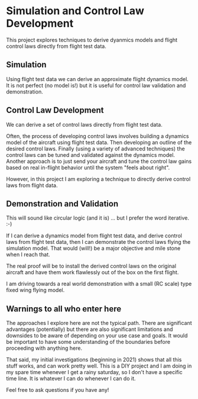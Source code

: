 # Simulation and Control Law Development

This project explores techniques to derive dyanmics models and flight control
laws directly from flight test data.

## Simulation

Using flight test data we can derive an approximate flight dynamics model. It is
not perfect (no model is!) but it is useful for control law validation and
demonstration.

## Control Law Development

We can derive a set of control laws directly from flight test data.

Often, the process of developing control laws involves building a dynamics model
of the aircraft using flight test data.  Then developing an outline of the
desired control laws. Finally (using a variety of advanced techniques) the
control laws can be tuned and validated against the dynamics model. Another
approach is to just send your aircraft and tune the control law gains based on
real in-flight behavior until the system "feels about right".

However, in this project I am exploring a technique to directly derive control
laws from flight data.

## Demonstration and Validation

This will sound like circular logic (and it is) ... but I prefer the word
iterative. :-)

If I can derive a dynamics model from flight test data, and derive control laws
from flight test data, then I can demonstrate the control laws flying the
simulation model.  That would (will!) be a major objective and mile stone when I
reach that.

The real proof will be to install the derived control laws on the original
aircraft and have them work flawlessly out of the box on the first flight.

I am driving towards a real world demonstration with a small (RC scale) type
fixed wing flying model.

## Warnings to all who enter here

The approaches I explore here are not the typical path.  There are significant
advantages (potentially) but there are also significant limitations and
downsides to be aware of depending on your use case and goals.  It would be
important to have some understanding of the boundaries before proceeding with
anything here.

That said, my initial investigations (beginning in 2021) shows that all this
stuff works, and can work pretty well.  This is a DIY project and I am doing in
my spare time whenever I get a rainy saturday, so I don't have a specific time
line.  It is whatever I can do whenever I can do it.

Feel free to ask questions if you have any!
